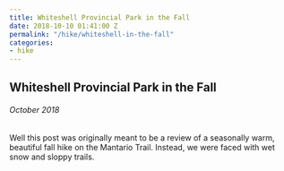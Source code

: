 ```yaml
---
title: Whiteshell Provincial Park in the Fall
date: 2018-10-10 01:41:00 Z
permalink: "/hike/whiteshell-in-the-fall"
categories:
- hike
---
```


## Whiteshell Provincial Park in the Fall
###### *October 2018*

Well this post was originally meant to be a review of a seasonally warm, beautiful fall hike on the Mantario Trail. Instead, we were faced with wet snow and sloppy trails. 